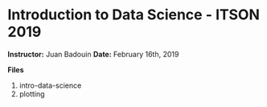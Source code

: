 # Introduction to Data Science - ITSON 2019

**Instructor:** Juan Badouin
**Date:** February 16th, 2019

**Files** 
1. intro-data-science
2. plotting 
